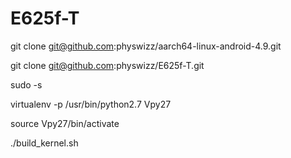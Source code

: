 # E625f-T


git clone git@github.com:physwizz/aarch64-linux-android-4.9.git

git clone git@github.com:physwizz/E625f-T.git


sudo -s


virtualenv -p /usr/bin/python2.7 Vpy27

source Vpy27/bin/activate

./build_kernel.sh
